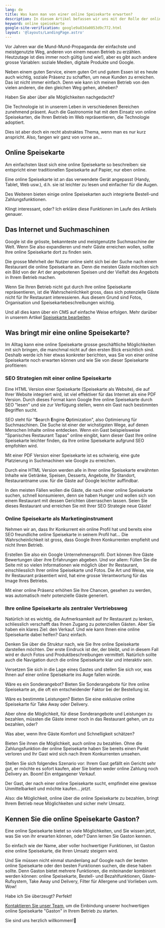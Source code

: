 ```yaml
---
lang: de
title: Was kann man von einer online Speisekarte erwarten?
description: In diesem Artikel befassen wir uns mit der Rolle der online Speisekarte im Internet. Wir wollen klären, was eine online Speisekarte ist, wie diese das Image Ihres Betriebs repräsentiert, wie sie Ihnen hilft, zu wachsen und mehr Kunden zu gewinnen, und vieles mehr.
keyword: online speisekarte
google-site-verification: google9a83da0053d9c772.html
layout: '@layouts/LandingPage.astro'
---
```


Vor Jahren war die Mund-Mund-Propaganda der einfachste und meistgenutzte Weg, anderen von einem neuen Betrieb zu erzählen. Heutzutage ist dies immer noch gültig (und wie!), aber es gibt auch andere grosse Variablen: soziale Medien, digitale Produkte und Google.

Neben einem guten Service, einem guten Ort und gutem Essen ist es heute auch wichtig, soziale Präsenz zu schaffen, um neue Kunden zu erreichen. Das ist nicht immer einfach. Denn wie kann ich meinen Betrieb von den vielen anderen, die den gleichen Weg gehen, abheben?

Haben Sie aber über alle Möglichkeiten nachgedacht?

Die Technologie ist in unserem Leben in verschiedenen Bereichen zunehmend präsent. Auch die Gastronomie hat mit dem Einsatz von online Speisekarten, die Ihren Betrieb im Web repräsentieren, die Technologie adoptiert.

Dies ist aber doch ein recht abstraktes Thema, wenn man es nur kurz anspricht. Also, fangen wir ganz von vorne an...

## Online Speisekarte

Am einfachsten lässt sich eine online Speisekarte so beschreiben: sie entspricht einer traditionellen Speisekarte auf Papier, nur eben online.

Eine online Speisekarte ist an das verwendete Gerät angepasst (Handy, Tablet, Web usw.), d.h. sie ist leichter zu lesen und einfacher für die Augen.

Des Weiteren bieten einige online Speisekarten auch integrierte Bestell-und Zahlungsfunktionen.

Klingt interessant, oder? Ich erkläre diese Funktionen im Laufe des Artikels genauer.

## Das Internet und Suchmaschinen

Google ist die grösste, bekannteste und meistgenutzte Suchmaschine der Welt. Wenn Sie also expandieren und mehr Gäste erreichen wollen, sollte Ihre online Speisekarte dort zu finden sein.

Die grosse Mehrheit der Nutzer online sieht sich bei der Suche nach einem Restaurant die online Speisekarte an. Denn die meisten Gäste möchten sich ein Bild von der Art der angebotenen Speisen und der Vielfalt des Angebots in Ihrem Betrieb machen.

Wenn Sie Ihren Betrieb nicht gut durch Ihre online Speisekarte repräsentieren, ist die Wahrscheinlichkeit gross, dass sich potenzielle Gäste nicht für Ihr Restaurant interessieren. Aus diesem Grund sind Fotos, Organisation und Speisekartebeschreibungen wichtig.

Und all dies kann über ein CMS auf einfache Weise erfolgen. Mehr darüber in unserem Artikel [Speisekarte bearbeiten](/de/dokumentation/speisekarten-angebot-bearbeiten).

## Was bringt mir eine online Speisekarte?

Im Alltag kann eine online Speisekarte grosse geschäftliche Möglichkeiten mit sich bringen, die manchmal nicht auf den ersten Blick ersichtlich sind. Deshalb werde ich hier etwas konkreter berichten, was Sie von einer online Speisekarte noch erwarten können und wie Sie von dieser Speisekarte profitieren:

### SEO Strategien mit einer online Speisekarte

Eine HTML Version einer Speisekarte (Speisekarte als Website), die auf Ihrer Website integriert wird, ist viel effektiver für das Internet als eine PDF Version. Durch dieses Format kann Google Ihre online Speisekarte durch SEO "lesen" und sie zur Verfügung stellen, wenn ein Gast nach bestimmten Begriffen sucht.

SEO steht für "**S**earch **E**ngine **O**ptimization", also Optimierung für Suchmaschinen. Die Suche ist einer der wichstigsten Wege, auf denen Menschen Inhalte online entdecken. Wenn ein Gast beispielsweise "Spanisches Restaurant Tapas" online eingibt, kann dieser Gast Ihre online Speisekarte leichter finden, da Ihre online Speisekarte aufgrund SEO empfohlen wird.

Mit einer PDF Version einer Speisekarte ist es schwierig, eine gute Platzierung in Suchmachinen wie Google zu erreichen.

Durch eine HTML Version werden alle in Ihrer online Speisekarte erwähnten Inhalte wie Getränke, Speisen, Desserts, Angebote, Ihr Standort, Restaurantname usw. für die Gäste auf Google leichter auffindbar.

In den meisten Fällen wollen die Gäste, die nach einer online Speisekarte suchen, schnell konsumieren, denn sie haben Hunger und wollen sich von einem Restaurant mit dessen Gerichten überraschen lassen. Seien Sie dieses Restaurant und erreichen Sie mit Ihrer SEO Strategie neue Gäste!

### Online Speisekarte als Marketinginstrument

Nehmen wir an, dass Ihr Konkurrent ein online Profil hat und bereits eine SEO freundliche online Speisekarte in seinem Profil hat... Die Wahrscheinlichkeit ist gross, dass Google Ihren Konkurrenten empfiehlt und nicht Ihren Betrieb.

Erstellen Sie also ein Google Unternehmensprofil. Dort können Ihre Gäste Bewertungen über ihre Erfahrungen abgeben. Und vor allem: Füllen Sie die Seite mit so vielen Informationen wie möglich über Ihr Restaurant, einschliesslich Ihrer online Speisekarte und Fotos. Die Art und Weise, wie Ihr Restaurant präsentiert wird, hat eine grosse Verantwortung für das Image Ihres Betriebs.

Mit einer online Präsenz erhöhen Sie Ihre Chancen, gesehen zu werden, was automatisch mehr potenzielle Gäste generiert.

### Ihre online Speisekarte als zentraler Vertriebsweg

Natürlich ist es wichtig, die Aufmerksamkeit auf Ihr Restaurant zu lenken, schliesslich verschafft das Ihnen Zugang zu potenziellen Gästen. Aber Sie haben ein klares Ziel: den Verkauf. Und wie kann Ihnen eine online Speisekarte dabei helfen? Ganz einfach.

Denken Sie über die Struktur nach, wie Sie Ihre online Speisekarte darstellen möchten. Der erste Eindruck ist der, der bleibt, und in diesem Fall wird er durch Fotos und Produktbeschreibungen vermittelt. Natürlich sollte auch die Navigation durch die online Speisekarte klar und interaktiv sein.

Versetzen Sie sich in die Lage eines Gastes und stellen Sie sich vor, was Ihnen auf einer online Speisekarte ins Auge fallen würde.

Wäre es ein Sonderangebot? Bieten Sie Sonderangebote für Ihre online Speisekarte an, die oft ein entscheidender Faktor bei der Bestellung ist.

Wäre es bestimmte Leistungen? Bieten Sie eine exklusive online Speisekarte für Take Away oder Delivery.

Aber ohne die Möglichkeit, für diese Sonderangebote und Leistungen zu bezahlen, müssten die Gäste immer noch in das Restaurant gehen, um zu bezahlen, oder?

Was aber, wenn Ihre Gäste Komfort und Schnelligkeit schätzen?

Bieten Sie ihnen die Möglichkeit, auch online zu bezahlen. Ohne die Zahlungsfunktion der online Speisekarte haben Sie bereits einen Punkt verloren und Ihr Gast wird sich nach Ihrem Konkurrenten umsehen.

Stellen Sie sich folgendes Szenario vor: Ihrem Gast gefällt ein Gericht sehr gut, er möchte es sofort kaufen, aber Sie bieten weder online Zahlung noch Delivery an. Boom! Ein entgangener Verkauf.

Der Gast, der nach einer online Speisekarte sucht, empfindet eine gewisse Unmittelbarkeit und möchte kaufen... _jetzt_.

Also: die Möglichkeit, online über die online Speisekarte zu bezahlen, bringt Ihrem Betrieb neue Möglichkeiten und sicher mehr Umsatz.

## Kennen Sie die online Speisekarte Gaston?

Eine online Speisekarte bietet so viele Möglichkeiten, und Sie wissen jetzt, was Sie von ihr erwarten können, oder? Dann lernen Sie Gaston kennen.

So einfach wie der Name, aber voller hochwertiger Funktionen, ist Gaston eine online Speisekarte, die Ihren Umsatz steigern wird.

Und Sie müssen nicht einmal stundenlang auf Google nach der besten online Speisekarte oder den besten Funktionen suchen, die diese haben sollte. Denn Gaston bietet mehrere Funktionen, die miteinander kombiniert werden können: online Speisekarte, Bestell- und Bezahlfunktionen, Gäste-Rufsystem, Take Away und Delivery, Filter für Allergene und Vorlieben uvm. Wow!

Habe ich Sie überzeugt? Perfekt!

[Kontaktieren Sie unser Team](/de/kontakt/), um die Einbindung unserer hochwertigen online Speisekarte "Gaston" in Ihrem Betrieb zu starten.

Sie sind uns herzlich willkommen!🌹
